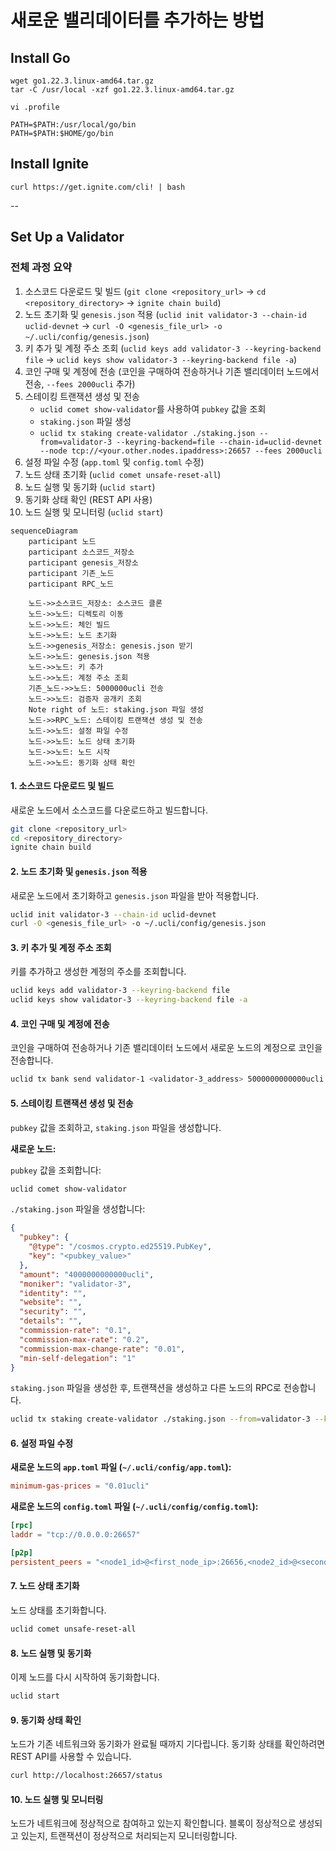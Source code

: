 # 새로운 밸리데이터를 추가하는 방법

## Install Go

```shell
wget go1.22.3.linux-amd64.tar.gz
tar -C /usr/local -xzf go1.22.3.linux-amd64.tar.gz
```

```shell
vi .profile
```

```
PATH=$PATH:/usr/local/go/bin
PATH=$PATH:$HOME/go/bin
```

## Install Ignite

```shell
curl https://get.ignite.com/cli! | bash
```

--

## Set Up a Validator

### 전체 과정 요약

1. 소스코드 다운로드 및 빌드 (`git clone <repository_url>` -> `cd <repository_directory>` -> `ignite chain build`)
2. 노드 초기화 및 `genesis.json` 적용 (`uclid init validator-3 --chain-id uclid-devnet` -> `curl -O <genesis_file_url> -o ~/.ucli/config/genesis.json`)
3. 키 추가 및 계정 주소 조회 (`uclid keys add validator-3 --keyring-backend file` -> `uclid keys show validator-3 --keyring-backend file -a`)
4. 코인 구매 및 계정에 전송 (코인을 구매하여 전송하거나 기존 밸리데이터 노드에서 전송, `--fees 2000ucli` 추가)
5. 스테이킹 트랜잭션 생성 및 전송
   - `uclid comet show-validator`를 사용하여 `pubkey` 값을 조회
   - `staking.json` 파일 생성
   - `uclid tx staking create-validator ./staking.json --from=validator-3 --keyring-backend=file --chain-id=uclid-devnet --node tcp://<your.other.nodes.ipaddress>:26657 --fees 2000ucli`
6. 설정 파일 수정 (`app.toml` 및 `config.toml` 수정)
7. 노드 상태 초기화 (`uclid comet unsafe-reset-all`)
8. 노드 실행 및 동기화 (`uclid start`)
9. 동기화 상태 확인 (REST API 사용)
10. 노드 실행 및 모니터링 (`uclid start`)

```mermaid
sequenceDiagram
    participant 노드
    participant 소스코드_저장소
    participant genesis_저장소
    participant 기존_노드
    participant RPC_노드

    노드->>소스코드_저장소: 소스코드 클론
    노드->>노드: 디렉토리 이동
    노드->>노드: 체인 빌드
    노드->>노드: 노드 초기화
    노드->>genesis_저장소: genesis.json 받기
    노드->>노드: genesis.json 적용
    노드->>노드: 키 추가
    노드->>노드: 계정 주소 조회
    기존_노드->>노드: 5000000ucli 전송
    노드->>노드: 검증자 공개키 조회
    Note right of 노드: staking.json 파일 생성
    노드->>RPC_노드: 스테이킹 트랜잭션 생성 및 전송
    노드->>노드: 설정 파일 수정
    노드->>노드: 노드 상태 초기화
    노드->>노드: 노드 시작
    노드->>노드: 동기화 상태 확인
```

#### 1. 소스코드 다운로드 및 빌드

새로운 노드에서 소스코드를 다운로드하고 빌드합니다.

```sh
git clone <repository_url>
cd <repository_directory>
ignite chain build
```

#### 2. 노드 초기화 및 `genesis.json` 적용

새로운 노드에서 초기화하고 `genesis.json` 파일을 받아 적용합니다.

```sh
uclid init validator-3 --chain-id uclid-devnet
curl -O <genesis_file_url> -o ~/.ucli/config/genesis.json
```

#### 3. 키 추가 및 계정 주소 조회

키를 추가하고 생성한 계정의 주소를 조회합니다.

```sh
uclid keys add validator-3 --keyring-backend file
uclid keys show validator-3 --keyring-backend file -a
```

#### 4. 코인 구매 및 계정에 전송

코인을 구매하여 전송하거나 기존 밸리데이터 노드에서 새로운 노드의 계정으로 코인을 전송합니다.

```sh
uclid tx bank send validator-1 <validator-3_address> 5000000000000ucli --chain-id uclid-devnet --keyring-backend file --fees 2000ucli
```

#### 5. 스테이킹 트랜잭션 생성 및 전송

`pubkey` 값을 조회하고, `staking.json` 파일을 생성합니다.

**새로운 노드:**

`pubkey` 값을 조회합니다:

```sh
uclid comet show-validator
```

`./staking.json` 파일을 생성합니다:

```json
{
  "pubkey": {
    "@type": "/cosmos.crypto.ed25519.PubKey",
    "key": "<pubkey_value>"
  },
  "amount": "4000000000000ucli",
  "moniker": "validator-3",
  "identity": "",
  "website": "",
  "security": "",
  "details": "",
  "commission-rate": "0.1",
  "commission-max-rate": "0.2",
  "commission-max-change-rate": "0.01",
  "min-self-delegation": "1"
}
```

`staking.json` 파일을 생성한 후, 트랜잭션을 생성하고 다른 노드의 RPC로 전송합니다.

```sh
uclid tx staking create-validator ./staking.json --from=validator-3 --keyring-backend=file --chain-id=uclid-devnet --node tcp://<your.other.nodes.ipaddress>:26657 --fees 2000ucli
```

#### 6. 설정 파일 수정

**새로운 노드의 `app.toml` 파일 (`~/.ucli/config/app.toml`):**

```toml
minimum-gas-prices = "0.01ucli"
```

**새로운 노드의 `config.toml` 파일 (`~/.ucli/config/config.toml`):**

```toml
[rpc]
laddr = "tcp://0.0.0.0:26657"

[p2p]
persistent_peers = "<node1_id>@<first_node_ip>:26656,<node2_id>@<second_node_ip>:26656"
```

#### 7. 노드 상태 초기화

노드 상태를 초기화합니다.

```sh
uclid comet unsafe-reset-all
```

#### 8. 노드 실행 및 동기화

이제 노드를 다시 시작하여 동기화합니다.

```sh
uclid start
```

#### 9. 동기화 상태 확인

노드가 기존 네트워크와 동기화가 완료될 때까지 기다립니다. 동기화 상태를 확인하려면 REST API를 사용할 수 있습니다.

```sh
curl http://localhost:26657/status
```

#### 10. 노드 실행 및 모니터링

노드가 네트워크에 정상적으로 참여하고 있는지 확인합니다. 블록이 정상적으로 생성되고 있는지, 트랜잭션이 정상적으로 처리되는지 모니터링합니다.
